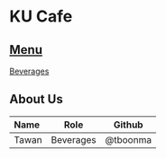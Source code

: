 # KU Cafe

## [Menu](Menu.md)
 
[Beverages](Menu#Beverages)


## About Us

| Name      | Role      | Github          |
|:----------|-----------|-----------------|
| Tawan     | Beverages | @tboonma        |
